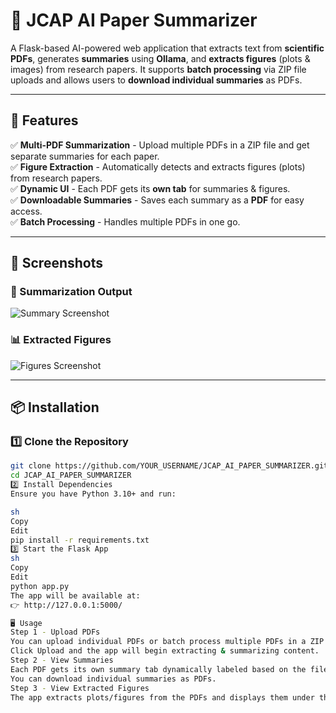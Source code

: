 # 🧠 JCAP AI Paper Summarizer  

A Flask-based AI-powered web application that extracts text from **scientific PDFs**, generates **summaries** using **Ollama**, and **extracts figures** (plots & images) from research papers. It supports **batch processing** via ZIP file uploads and allows users to **download individual summaries** as PDFs.


---

## 🚀 Features  

✅ **Multi-PDF Summarization** - Upload multiple PDFs in a ZIP file and get separate summaries for each paper.  
✅ **Figure Extraction** - Automatically detects and extracts figures (plots) from research papers.  
✅ **Dynamic UI** - Each PDF gets its **own tab** for summaries & figures.  
✅ **Downloadable Summaries** - Saves each summary as a **PDF** for easy access.  
✅ **Batch Processing** - Handles multiple PDFs in one go.  

---

## 📸 Screenshots  

### 📝 Summarization Output  
![Summary Screenshot](static/screenshots/summary_screenshot.png)  

### 📊 Extracted Figures  
![Figures Screenshot](static/screenshots/figures_screenshot.png)  

---

## 📦 Installation  

### 1️⃣ Clone the Repository  
```sh
git clone https://github.com/YOUR_USERNAME/JCAP_AI_PAPER_SUMMARIZER.git
cd JCAP_AI_PAPER_SUMMARIZER
2️⃣ Install Dependencies
Ensure you have Python 3.10+ and run:

sh
Copy
Edit
pip install -r requirements.txt
3️⃣ Start the Flask App
sh
Copy
Edit
python app.py
The app will be available at:
👉 http://127.0.0.1:5000/

🖥️ Usage
Step 1 - Upload PDFs
You can upload individual PDFs or batch process multiple PDFs in a ZIP file.
Click Upload and the app will begin extracting & summarizing content.
Step 2 - View Summaries
Each PDF gets its own summary tab dynamically labeled based on the file name.
You can download individual summaries as PDFs.
Step 3 - View Extracted Figures
The app extracts plots/figures from the PDFs and displays them under the Figures tab.

